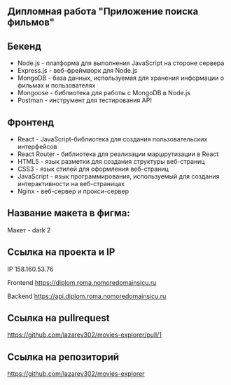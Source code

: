 ## Дипломная работа "Приложение поиска фильмов"

## Бекенд

- Node.js - платформа для выполнения JavaScript на стороне сервера
- Express.js - веб-фреймворк для Node.js
- MongoDB - база данных, используемая для хранения информации о фильмах и пользователях
- Mongoose - библиотека для работы с MongoDB в Node.js
- Postman - инструмент для тестирования API

## Фронтенд

- React - JavaScript-библиотека для создания пользовательских интерфейсов
- React Router - библиотека для реализации маршрутизации в React
- HTML5 - язык разметки для создания структуры веб-страниц
- CSS3 - язык стилей для оформления веб-страниц
- JavaScript - язык программирования, используемый для создания интерактивности на веб-страницах
- Nginx - веб-сервер и прокси-сервер

## Название макета в фигма:

Макет - dark 2

## Ccылка на проекта и IP

IP 158.160.53.76

Frontend https://diplom.roma.nomoredomainsicu.ru

Backend https://api.diplom.roma.nomoredomainsicu.ru

## Ccылка на pullrequest

https://github.com/lazarev302/movies-explorer/pull/1

## Ccылка на репозиторий

https://github.com/lazarev302/movies-explorer
